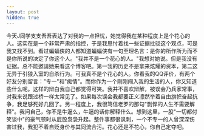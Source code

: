 ```yaml
---
layout: post
hidden: true
---
```


今天J同学支支吾吾表达了对我的一点担忧，她觉得我在某种程度上是个花心的人。这实在是一个非常严肃的指控，于是我思忖着找一些证据批驳这个观点，可是我又找不到。看过蝙蝠侠的人都知道蝙蝠侠有一句至理名言：是你的所作所为而不是你所说的决定了你这个人。"我并不是一个花心的人。"我想对她说。但是我没有证据。总不能邀请她来看这个博客吧。第一我的历史不是拿来炫耀的资本，第二这无异于引狼入室的自杀行为。可我真不是个花心的人。你看我的QQ评价，有两个好友分别留言："专一"和"痴情"。而你作为一个刚刚闯入我的生活的人，你又知道些什么呢。这样的辩白我自己都觉得可笑。我并不喜欢辩解，被误会乃兵家常事，对我来说跟过桥一样太常见了。如果每次误会我都要正义凛然举着自由旗帜奋起抗争，我足够死好几回了。另一程度上，我很笃信老罗的那句"剽悍的人生不需要解释"。我问自己，你不是牛逼么，牛逼的话你解释什么。想到这里，一股"一切都付笑谈中"的豪气顿时从屁股袅袅升起。整件事都很讽刺，一个不专一的人曾深深伤害过我，我犯不着自贬身价与其同流合污。花心还是不花心，你自己定夺吧。